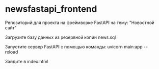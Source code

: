 # newsfastapi_frontend
Репозиторий для проекта на фреймворке FastAPI на тему: "Новостной сайт"


Загрузите базу данных из резервной копии news.sql

Запустите сервер FastAPI с помощью команды: uvicorn main:app --reload

Зайдите в index.html
